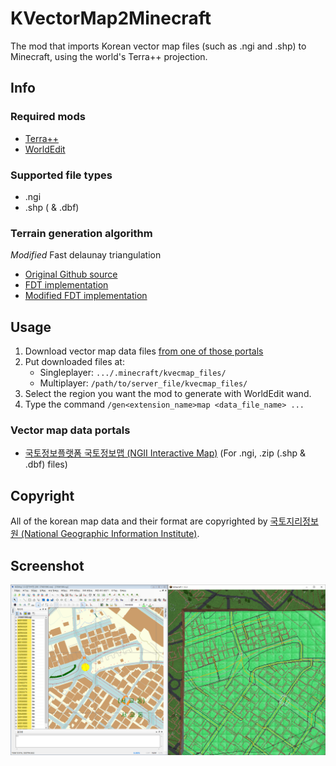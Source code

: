 # KVectorMap2Minecraft

The mod that imports Korean vector map files (such as .ngi and .shp) to Minecraft, using the world's Terra++ projection.

## Info
### Required mods
 * [Terra++](https://github.com/BuildTheEarth/terraplusplus)
 * [WorldEdit](https://github.com/EngineHub/WorldEdit)

### Supported file types
 * .ngi
 * .shp ( & .dbf)

### Terrain generation algorithm
*Modified* Fast delaunay triangulation
* [Original Github source](https://github.com/mapbox/delaunator)
* [FDT implementation](src/main/java/com/mndk/kvm2m/core/util/delaunator/FastDelaunayTriangulator.java)
* [Modified FDT implementation](src/main/java/com/mndk/kvm2m/core/util/delaunator/DelaunayTriangulationTerrainGenerator.java)

## Usage
1. Download vector map data files [from one of those portals](#vector-map-data-portals)
2. Put downloaded files at:
    * Singleplayer: `.../.minecraft/kvecmap_files/`
    * Multiplayer: `/path/to/server_file/kvecmap_files/`
3. Select the region you want the mod to generate with WorldEdit wand.
4. Type the command `/gen<extension_name>map <data_file_name> ...`

### Vector map data portals
 * [국토정보플랫폼 국토정보맵 (NGII Interactive Map)](http://map.ngii.go.kr/ms/map/NlipMap.do) (For .ngi, .zip (.shp & .dbf) files)

## Copyright
All of the korean map data and their format are copyrighted by [국토지리정보원 (National Geographic Information Institute)](https://www.ngii.go.kr/).

## Screenshot

![Reference screenshot](docs/screenshot0.png)
